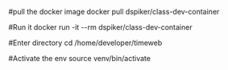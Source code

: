 #pull the docker image
docker pull dspiker/class-dev-container

#Run it
docker run -it --rm dspiker/class-dev-container

#Enter directory
cd /home/developer/timeweb

#Activate the env
source venv/bin/activate


